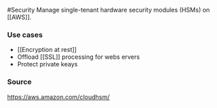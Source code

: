 #Security 
Manage single-tenant hardware security modules (HSMs) on [[AWS]].

### Use cases
* [[Encryption at rest]]
* Offload [[SSL]] processing for webs ervers
* Protect private keays
### Source
https://aws.amazon.com/cloudhsm/